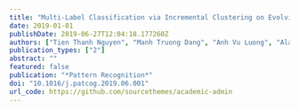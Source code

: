 ```yaml
---
title: "Multi-Label Classification via Incremental Clustering on Evolving Data Stream"
date: 2019-01-01
publishDate: 2019-06-27T12:04:18.177260Z
authors: ["Tien Thanh Nguyen", "Manh Truong Dang", "Anh Vu Luong", "Alan Wee-Chung Liew", "Tiancai Liang", "John McCall"]
publication_types: ["2"]
abstract: ""
featured: false
publication: "*Pattern Recognition*"
doi: "10.1016/j.patcog.2019.06.001"
url_code: https://github.com/sourcethemes/academic-admin
---
```


